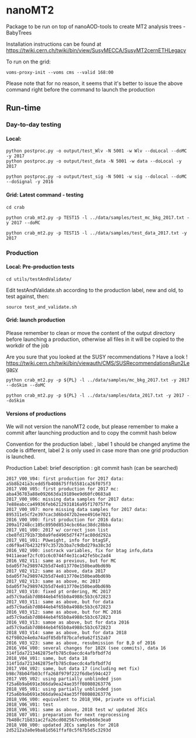 # nanoMT2
Package to be run on top of nanoAOD-tools to create MT2 analysis trees - BabyTrees

Installation instructions can be found at
https://twiki.cern.ch/twiki/bin/view/SusyMECCA/SusyMT2cernETHLegacy

To run on the grid:
```
voms-proxy-init --voms cms --valid 168:00
```
Please note that for no reason, it seems that it's better to issue the above command right before 
the command to launch the production

## Run-time

### Day-to-day testing

#### Local: 
```
python postproc.py -o output/test_Wlv -N 5001 -w Wlv --doLocal --doMC -y 2017
python postproc.py -o output/test_data -N 5001 -w data --doLocal -y 2017

python postproc.py -o output/test_sig -N 5001 -w sig --dolocal --doMC --doSignal -y 2016 

```
#### Grid: Latest command - testing
```
cd crab

python crab_mt2.py -p TEST15 -l ../data/samples/test_mc_bkg_2017.txt -y 2017 --doMC

python crab_mt2.py -p TEST15 -l ../data/samples/test_data_2017.txt -y 2017
```

### Production

#### Local: Pre-production tests

```
cd utils/testAndValidate/
```
Edit testAndValidate.sh according to the production label, new and old, to test against, then:
```
source test_and_validate.sh
```

#### Grid: launch production
Please remember to clean or move the content of the output directory before launching a production, otherwise all files in it will be copied to the workdir of the job

Are you sure that you looked at the SUSY recommendations ? Have a look !
https://twiki.cern.ch/twiki/bin/viewauth/CMS/SUSRecommendationsRun2Legacy 

```
python crab_mt2.py -p ${PL} -l ../data/samples/mc_bkg_2017.txt -y 2017 --doSkim --doMC 

python crab_mt2.py -p ${PL} -l ../data/samples/data_2017.txt -y 2017 --doSkim
```

#### Versions of productions
We will not version the nanoMT2 code, but please remember to make a commit after launching production and to copy the commit hash below

Convention for the production label: <year>_<label1>_<label2>, label 1 should be changed anytime the code is different, label 2 is only used in case more than one grid production is launched.

Production Label: brief description : git commit hash (can be searched)
```
2017_V00_V04: first production for 2017 data:		 	a5b8b241a3cedd5fb408675ffb5581ca26f075f3
2017_V00_V05: first production for 2017 mc: 		 	aba436783a88e092663da19189ee9d60fc0683a8
2017_V00_V06: missing data samples for 2017 data:        	7e88eabcca49936feb6212931816a95f170757fe
2017_V00_V07: more missing data samples for 2017 data:   	895311e5cf2e397cac3d6bd472b2eee4916e7021
2016_V00_V00: first production for 2016 data:            	209a1f248cc105c8950d8534cbc66ac38dc28bba
2017_V01_V00: 2017 w/ correct json list                  	cbe8fd1791b73b0a9fed4965d7f47fac80dd292a
2017_V01_V01: PUweight, info for btagSF,		 	cd6f9a47b4232f97c3572b3ba7c9dbd279a38c3d
2016_V02_V00: isotrack variables, fix for btag info,data 	9411aeaef2cfc01c6c0744f4e31ca42fe5bc2ad4
2016_V02_V11: same as previous, but for MC               	bda05f7e2989742b5d74e813770e150bea0bd69b
2017_V02_V12: same as above, data 2017			 	bda05f7e2989742b5d74e813770e150bea0bd69b
2017_V02_V13: same as above, mc 2017				bda05f7e2989742b5d74e813770e150bea0bd69b
2017_V03_V10: fixed pt ordering, MC 2017 			ad57c9adab7d0844eb4f65b0a4988c5b3c672823
2017_V03_V11: same as above, but for data			ad57c9adab7d0844eb4f65b0a4988c5b3c672823
2016_V03_V12: same as above, but for MC 2016			ad57c9adab7d0844eb4f65b0a4988c5b3c672823
2016_V03_V13: samoe as above, but for data 2016			ad57c9adab7d0844eb4f65b0a4988c5b3c672823
2018_V03_V14: same as above, but for data 2018                  62f9802e4e0a74adf85dbf87bcafe9a62f152ab7
2016_V03_V23: same as above, resubmission for B,D of 2016
2016_V04_V00: several changes for 102X (see commits), data 16   314f1da7213462875efb785c0aecdc4afbfbdf7d
2018_V04_V01: same, but data 18					314f1da7213462875efb785c0aecdc4afbfbdf7d
2017_V04_V02: same, but data 17 (including met fix)             b98c78b04fb03cffa268f979f222f6dbe594c427
2017_V05_V02: using partially unblinded json			f25a6b9ab691e366da9ea24ae35ff08080263776
2018_V05_V01: using partially unblinded json			f25a6b9ab691e366da9ea24ae35ff08080263776
2018_V06_V00: equivalent to 2018_V04, private vs official
2018_V06_V01: test
2018_V06_V01: same as above, 2018 test w/ updated JECs
2018_V07_V01: preparation for next reprocessing			7b480c71b831ac2fa26cd082567ce9beb68e3ea0
2018_V08_V00: updated JECs samples for 2018                     2d5212a3a0e9ba81d561ffaf8c5f67b5d5c3293d
```


